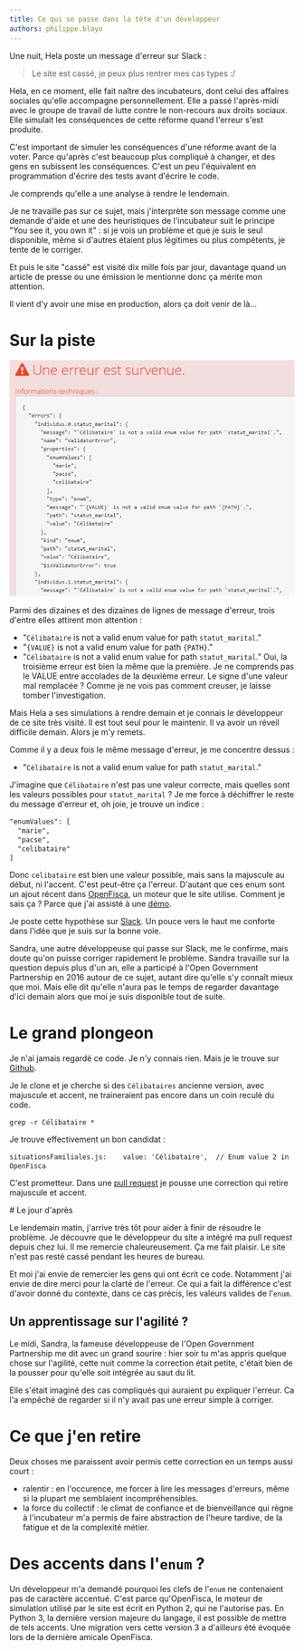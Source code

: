 ```yaml
---
title: Ce qui se passe dans la tête d'un développeur
authors: philippe.blayo
---
```


Une nuit, Hela poste un message d'erreur sur Slack :

> Le site est cassé, je peux plus rentrer mes cas types :/

Hela, en ce moment, elle fait naître des incubateurs, dont celui des affaires
sociales qu'elle accompagne personnellement. Elle a passé l'après-midi avec le
groupe de travail de lutte contre le non-recours aux droits sociaux.
Elle simulait les conséquences de cette réforme quand l'erreur
s'est produite.

C'est important de simuler les conséquences d'une réforme avant de la voter.
Parce qu'après c'est beaucoup plus compliqué à changer, et des gens en
subissent les conséquences. C'est un peu l'équivalent en programmation d'écrire
des tests avant d'écrire le code.

Je comprends qu'elle a une analyse à rendre le lendemain.

Je ne travaille pas sur ce sujet, mais j'interprète son message comme
une demande d'aide et une des heuristiques de l'incubateur suit le principe
"You see it, you own it" : si je vois un problème et que je suis le seul
disponible, même si d'autres étaient plus légitimes ou plus compétents, je
tente de le corriger.

<!--more-->

Et puis le site "cassé" est visité dix mille fois par jour, davantage
quand un article de presse ou une émission le mentionne donc
ça mérite mon attention.

Il vient d'y avoir une mise en production, alors ça doit venir de là…

# Sur la piste

![Une erreur est survenue](/img/posts/2018-04-12-ce-qui-se-passe-dans-la-tete-d-un-developpeur/la_fameuse_erreur.png)

Parmi des dizaines et des dizaines de lignes de message d'erreur, trois d'entre
elles attirent mon attention :

*   "`Célibataire` is not a valid enum value for path `statut_marital`."
*   "`{VALUE}` is not a valid enum value for path `{PATH}`."
*   "`Célibataire` is not a valid enum value for path `statut_marital`."
Oui, la troisième erreur est bien la même que la première.
Je ne comprends pas le VALUE entre accolades de la deuxième erreur. Le signe
d'une valeur mal remplacée ? Comme je ne vois pas comment creuser, je laisse
tomber l'investigation.

Mais Hela a ses simulations à rendre demain et je connais le développeur de ce
site très visité. Il est tout seul pour le maintenir.
Il va avoir un réveil difficile demain. Alors je m'y remets.

Comme il y a deux fois le même message d'erreur, je me concentre dessus :

*   "`Célibataire` is not a valid enum value for path `statut_marital`."

J'imagine que `Célibataire` n'est pas une valeur correcte,
mais quelles sont les valeurs possibles pour `statut_marital` ?
Je me force à déchiffrer le reste du message d'erreur et, oh joie, je trouve un indice :

```
"enumValues": [
  "marie",
  "pacse",
  "celibataire"
]
```

Donc `celibataire` est bien une valeur possible, mais sans la majuscule au début,
ni l'accent. C'est peut-être ça l'erreur. D'autant que ces enum sont un ajout
récent dans [OpenFisca](https://fr.openfisca.org/), un moteur que le site
utilise. Comment je sais ça ?
Parce que j'ai assisté à une [démo](https://github.com/betagouv/beta.gouv.fr/wiki/D%C3%A9mo).

Je poste cette hypothèse sur
[Slack](https://github.com/betagouv/beta.gouv.fr/wiki/Bienvenue#slack).
Un pouce vers le haut me conforte dans l'idée que je suis sur la bonne voie.

Sandra, une autre développeuse qui passe sur Slack, me le confirme, mais doute qu'on puisse
corriger rapidement le problème. Sandra travaille sur la question depuis plus d'un an, elle a
participé à l'Open Government Partnership en 2016 autour de ce sujet, autant dire qu'elle s'y connaît mieux que moi.
Mais elle dit qu'elle n'aura pas le temps de regarder davantage d'ici demain
alors que moi je suis disponible tout de suite.

# Le grand plongeon

Je n'ai jamais regardé ce code. Je n'y connais rien. Mais je le trouve sur
[Github](https://github.com/betagouv/mes-aides-ui).

Je le clone et je cherche si des `Célibataires` ancienne version, avec
majuscule et accent, ne traineraient pas encore dans un coin reculé du code.

    grep -r Célibataire *

Je trouve effectivement un bon candidat :

    situationsFamiliales.js:    value: 'Célibataire',  // Enum value 2 in OpenFisca

C'est prometteur. Dans une
[pull request](https://github.com/betagouv/mes-aides-ui/pull/782)
je pousse une correction qui retire majuscule et accent.

# Le jour d'après

Le lendemain matin, j'arrive très tôt pour aider à finir de résoudre le problème.
Je découvre que le développeur du site a intégré ma pull request depuis chez lui.
Il me remercie chaleureusement. Ça me fait plaisir. Le site n'est pas resté cassé pendant les heures de bureau.

Et moi j'ai envie de remercier les gens qui ont écrit ce code. Notamment j'ai envie de dire merci
pour la clarté de l'erreur. Ce qui a fait la différence c'est d'avoir donné du contexte,
dans ce cas précis, les valeurs valides de l'`enum`.

## Un apprentissage sur l'agilité ?

Le midi, Sandra, la fameuse développeuse de l'Open Government Partnership me
dit avec un grand sourire : hier soir tu m'as appris quelque chose sur l'agilité,
cette nuit comme la correction était petite, c'était bien de la pousser pour
qu'elle soit intégrée au saut du lit.

Elle s'était imaginé des cas compliqués qui auraient pu expliquer l'erreur.
Ca l'a empêché de regarder si il n'y avait pas une erreur simple à corriger.


# Ce que j'en retire

Deux choses me paraissent avoir permis cette correction en un temps aussi
court :

- ralentir : en l'occurence, me forcer à lire les messages d'erreurs, même si la
plupart me semblaient incompréhensibles.
- la force du collectif : le climat de confiance et de bienveillance qui règne
à l'incubateur m'a permis de faire abstraction de l'heure tardive, de la
fatigue et de la complexité métier.


# Des accents dans l'`enum` ?

Un développeur m'a demandé pourquoi les clefs de l'`enum` ne contenaient pas de
caractère accentué. C'est parce qu'OpenFisca, le moteur de simulation utilisé
par le site est écrit en Python 2, qui ne l'autorise pas. En Python 3, la
dernière version majeure du langage, il est possible de mettre de tels accents.
Une migration vers cette version 3 a d'ailleurs été évoquée lors de la dernière
amicale OpenFisca.
